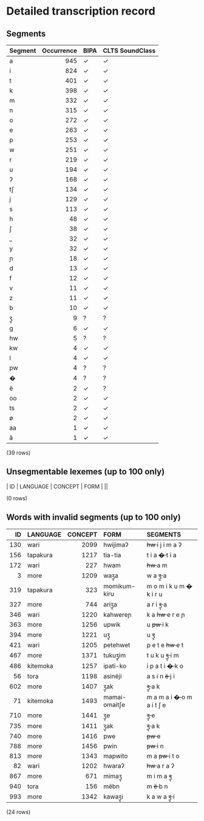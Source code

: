 
# Detailed transcription record

## Segments

| Segment | Occurrence | BIPA | CLTS SoundClass |
|:----------|-------------:|:-------|:------------------|
| a | 945 | ✓ | ✓ |
| i | 824 | ✓ | ✓ |
| t | 401 | ✓ | ✓ |
| k | 398 | ✓ | ✓ |
| m | 332 | ✓ | ✓ |
| n | 315 | ✓ | ✓ |
| o | 272 | ✓ | ✓ |
| e | 263 | ✓ | ✓ |
| p | 253 | ✓ | ✓ |
| w | 251 | ✓ | ✓ |
| r | 219 | ✓ | ✓ |
| u | 194 | ✓ | ✓ |
| ʔ | 168 | ✓ | ✓ |
| tʃ | 134 | ✓ | ✓ |
| j | 129 | ✓ | ✓ |
| s | 113 | ✓ | ✓ |
| h | 48 | ✓ | ✓ |
| ʃ | 38 | ✓ | ✓ |
| _ | 32 | ✓ | ✓ |
| y | 32 | ✓ | ✓ |
| ɲ | 18 | ✓ | ✓ |
| d | 13 | ✓ | ✓ |
| f | 12 | ✓ | ✓ |
| v | 11 | ✓ | ✓ |
| z | 11 | ✓ | ✓ |
| b | 10 | ✓ | ✓ |
| ʒ̟ | 9 | ? | ? |
| g | 6 | ✓ | ✓ |
| hw | 5 | ? | ? |
| kw | 4 | ✓ | ✓ |
| l | 4 | ✓ | ✓ |
| pw | 4 | ? | ? |
| � | 4 | ? | ? |
| ë | 2 | ✓ | ? |
| oo | 2 | ✓ | ✓ |
| ts | 2 | ✓ | ✓ |
| ø | 2 | ✓ | ✓ |
| aa | 1 | ✓ | ✓ |
| ã | 1 | ✓ | ✓ |

(39 rows)



## Unsegmentable lexemes (up to 100 only)

| ID | LANGUAGE | CONCEPT | FORM |
||

(0 rows)



## Words with invalid segments (up to 100 only)

| ID | LANGUAGE | CONCEPT | FORM | SEGMENTS |
|-----:|:-----------|----------:|:--------------|:-----------------------------------|
| 130 | wari | 2099 | hwijimaʔ | <s> hw </s> i j i m a ʔ |
| 156 | tapakura | 1217 | tia-tia | t i a <s> � </s> t i a |
| 172 | wari | 227 | hwam | <s> hw </s> a m |
| 3 | more | 1209 | waʒ̟a | w a <s> ʒ̟ </s> a |
| 319 | tapakura | 323 | momikum-kiru | m o m i k u m <s> � </s> k i r u |
| 327 | more | 744 | ariʒ̟a | a r i <s> ʒ̟ </s> a |
| 346 | wari | 1220 | kahwereɲ | k a <s> hw </s> e r e ɲ |
| 363 | more | 1256 | upwik | u <s> pw </s> i k |
| 394 | more | 1221 | uʒ̟ | u <s> ʒ̟ </s> |
| 421 | wari | 1205 | petehwet | p e t e <s> hw </s> e t |
| 467 | more | 1371 | tukuʒ̟im | t u k u <s> ʒ̟ </s> i m |
| 486 | kitemoka | 1257 | ipati-ko | i p a t i <s> � </s> k o |
| 56 | tora | 1198 | asinëji | a s i n <s> ë </s> j i |
| 602 | more | 1407 | ʒ̟ak | <s> ʒ̟ </s> a k |
| 71 | kitemoka | 1493 | mamai-omaitʃe | m a m a i <s> � </s> o m a i t ʃ e |
| 710 | more | 1441 | ʒ̟e | <s> ʒ̟ </s> e |
| 735 | more | 1411 | ʒ̟ak | <s> ʒ̟ </s> a k |
| 740 | more | 1416 | pwe | <s> pw </s> e |
| 788 | more | 1456 | pwin | <s> pw </s> i n |
| 813 | more | 1343 | mapwito | m a <s> pw </s> i t o |
| 82 | wari | 1202 | hwaraʔ | <s> hw </s> a r a ʔ |
| 867 | more | 671 | mimaʒ̟ | m i m a <s> ʒ̟ </s> |
| 940 | tora | 156 | mëbn | m <s> ë </s> b n |
| 993 | more | 1342 | kawaʒ̟i | k a w a <s> ʒ̟ </s> i |

(24 rows)


